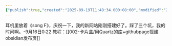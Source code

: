 ```yaml
---
{"publish":true,"created":"2025-09-19T11:48:34.000+08:00","modified":"2025-09-19T11:48:34.000+08:00","cssclasses":""}
---
```


耳机里放着《song F》，庆祝一下，我的新网站刚刚搭建好了。踩了三个坑，我的时间啊。-9月16日0:22
教程：[[002-卡片盒/用Quartz的库+githubpage搭建obsidian发布页]]